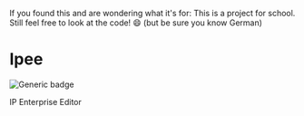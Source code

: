 If you found this and are wondering what it's for: This is a project for school.
Still feel free to look at the code! 😄
(but be sure you know German)

# Ipee
![Generic badge](https://img.shields.io/static/v1?label=Framework&message=.net5&color=green)

IP Enterprise Editor
